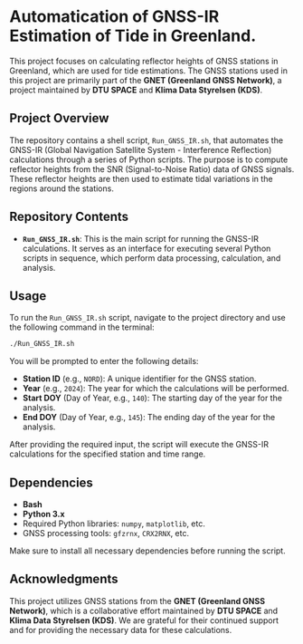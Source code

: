 # Automatication of GNSS-IR Estimation of Tide in Greenland. 

This project focuses on calculating reflector heights of GNSS stations in Greenland, which are used for tide estimations. The GNSS stations used in this project are primarily part of the **GNET (Greenland GNSS Network)**, a project maintained by **DTU SPACE** and **Klima Data Styrelsen (KDS)**.

## Project Overview

The repository contains a shell script, `Run_GNSS_IR.sh`, that automates the GNSS-IR (Global Navigation Satellite System - Interference Reflection) calculations through a series of Python scripts. The purpose is to compute reflector heights from the SNR (Signal-to-Noise Ratio) data of GNSS signals. These reflector heights are then used to estimate tidal variations in the regions around the stations.

## Repository Contents

- **`Run_GNSS_IR.sh`**: This is the main script for running the GNSS-IR calculations. It serves as an interface for executing several Python scripts in sequence, which perform data processing, calculation, and analysis.

## Usage

To run the `Run_GNSS_IR.sh` script, navigate to the project directory and use the following command in the terminal:

```bash
./Run_GNSS_IR.sh
```
You will be prompted to enter the following details:

- **Station ID** (e.g., `NORD`): A unique identifier for the GNSS station.
- **Year** (e.g., `2024`): The year for which the calculations will be performed.
- **Start DOY** (Day of Year, e.g., `140`): The starting day of the year for the analysis.
- **End DOY** (Day of Year, e.g., `145`): The ending day of the year for the analysis.

After providing the required input, the script will execute the GNSS-IR calculations for the specified station and time range.

## Dependencies

- **Bash**
- **Python 3.x**
- Required Python libraries: `numpy`, `matplotlib`, etc.
- GNSS processing tools: `gfzrnx`, `CRX2RNX`, etc.

Make sure to install all necessary dependencies before running the script.

## Acknowledgments

This project utilizes GNSS stations from the **GNET (Greenland GNSS Network)**, which is a collaborative effort maintained by **DTU SPACE** and **Klima Data Styrelsen (KDS)**. We are grateful for their continued support and for providing the necessary data for these calculations.
